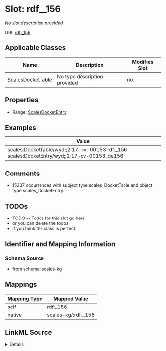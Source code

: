 

# Slot: rdf__156


_No slot description provided_





URI: [rdf:_156](http://www.w3.org/1999/02/22-rdf-syntax-ns#_156)



<!-- no inheritance hierarchy -->





## Applicable Classes

| Name | Description | Modifies Slot |
| --- | --- | --- |
| [ScalesDocketTable](../classes/ScalesDocketTable.md) | No type description provided |  no  |







## Properties

* Range: [ScalesDocketEntry](../classes/ScalesDocketEntry.md)






## Examples

| Value |
| --- |
| scales:DocketTable/wyd;;2:17-cv-00153 rdf:_156 scales:DocketEntry/wyd;;2:17-cv-00153_de156 |

## Comments

* 15337 occurrences with subject type scales_DocketTable and object type scales_DocketEntry.

## TODOs

* TODO -- Todos for this slot go here
* or you can delete the todos
* if you think the class is perfect.

## Identifier and Mapping Information







### Schema Source


* from schema: scales-kg




## Mappings

| Mapping Type | Mapped Value |
| ---  | ---  |
| self | rdf:_156 |
| native | scales-kg/:rdf__156 |




## LinkML Source

<details>
```yaml
name: rdf__156
description: No slot description provided
todos:
- TODO -- Todos for this slot go here
- or you can delete the todos
- if you think the class is perfect.
comments:
- 15337 occurrences with subject type scales_DocketTable and object type scales_DocketEntry.
examples:
- value: scales:DocketTable/wyd;;2:17-cv-00153 rdf:_156 scales:DocketEntry/wyd;;2:17-cv-00153_de156
from_schema: scales-kg
rank: 1000
slot_uri: rdf:_156
alias: rdf__156
domain_of:
- scales_DocketTable
range: scales_DocketEntry

```
</details>